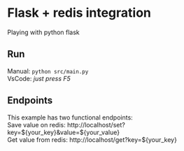 # Flask + redis integration
Playing with python flask

## Run
Manual: ```python src/main.py```<br>
VsCode: <em>just press F5</em>

## Endpoints
This example has two functional endpoints:<br>
Save value on redis: http://localhost/set?key=${your_key}&value=${your_value}<br>
Get value from redis: http://localhost/get?key=${your_key}<br>
